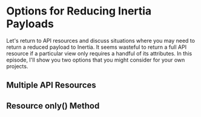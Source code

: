 # Options for Reducing Inertia Payloads

Let's return to API resources and discuss situations where you may need to return a reduced payload to Inertia. It seems wasteful to return a full API resource if a particular view only requires a handful of its attributes. In this episode, I'll show you two options that you might consider for your own projects.

## Multiple API Resources

## Resource only() Method
